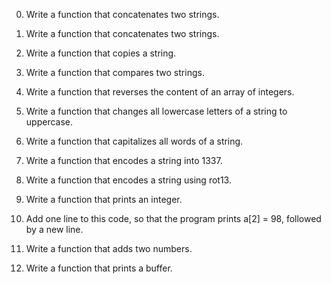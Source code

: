 0. Write a function that concatenates two strings.

1. Write a function that concatenates two strings.

3. Write a function that copies a string.

4. Write a function that compares two strings.

5. Write a function that reverses the content of an array of integers.

6. Write a function that changes all lowercase letters of a string to uppercase.

7. Write a function that capitalizes all words of a string.

8. Write a function that encodes a string into 1337.

9. Write a function that encodes a string using rot13.

10. Write a function that prints an integer.

11. Add one line to this code, so that the program prints a[2] = 98, followed by a new line.

12. Write a function that adds two numbers.

13. Write a function that prints a buffer.

